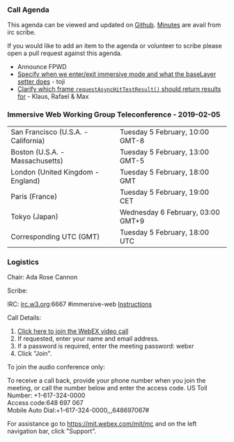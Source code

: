 ### Call Agenda

This agenda can be viewed and updated on [Github](https://github.com/immersive-web/administrivia/blob/master/meetings/wg/2019-02-05-Immersive_Web_Working_Group_Teleconference-agenda.md).
[Minutes](https://www.w3.org/2019/02/05-immersive-web-minutes.html) are avail from irc scribe.

If you would like to add an item to the agenda or volunteer to scribe please open a pull request against this agenda.

* Announce FPWD
* [Specify when we enter/exit immersive mode and what the baseLayer setter does](https://github.com/immersive-web/webxr/issues/453) - toji
* [Clarify which frame `requestAsyncHitTestResult()` should return results for](https://github.com/immersive-web/webxr/issues/506) - Klaus, Rafael & Max

### Immersive Web Working Group Teleconference - 2019-02-05

<table>
<tr><td> San Francisco (U.S.A. - California) <td> Tuesday 5 February, 10:00 GMT-8
<tr><td> Boston (U.S.A. - Massachusetts) <td> Tuesday 5 February, 13:00 GMT-5
<tr><td> London (United Kingdom - England) <td> Tuesday 5 February, 18:00 GMT
<tr><td> Paris (France) <td> Tuesday 5 February, 19:00 CET
<tr><td> Tokyo (Japan) <td> Wednesday 6 February, 03:00 GMT+9
<tr><td> Corresponding UTC (GMT) <td> Tuesday 5 February, 18:00 UTC
</table>

### Logistics

Chair: Ada Rose Cannon

Scribe:

IRC: [irc.w3.org](http://irc.w3.org/):6667 #immersive-web [Instructions](https://github.com/immersive-web/administrivia/blob/master/IRC.md)

Call Details:

1. [Click here to join the WebEX video call](https://mit.webex.com/mit/j.php?MTID=mfb8383ef0796cd6999844e1626d7fee6)
2. If requested, enter your name and email address.
3. If a password is required, enter the meeting password: webxr
4. Click "Join".

To join the audio conference only: 

To receive a call back, provide your phone number when you join the meeting, or call the number below and enter the access code.
US Toll Number: +1-617-324-0000  
Access code:648 697 067  
Mobile Auto Dial:+1-617-324-0000,,,648697067#

For assistance go to https://mit.webex.com/mit/mc  and on the left navigation bar, click "Support".
          

